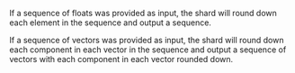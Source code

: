 If a sequence of floats was provided as input, the shard will round down each element in the sequence and output a sequence.

If a sequence of vectors was provided as input, the shard will round down each component in each vector in the sequence and output a sequence of vectors with each component in each vector rounded down.